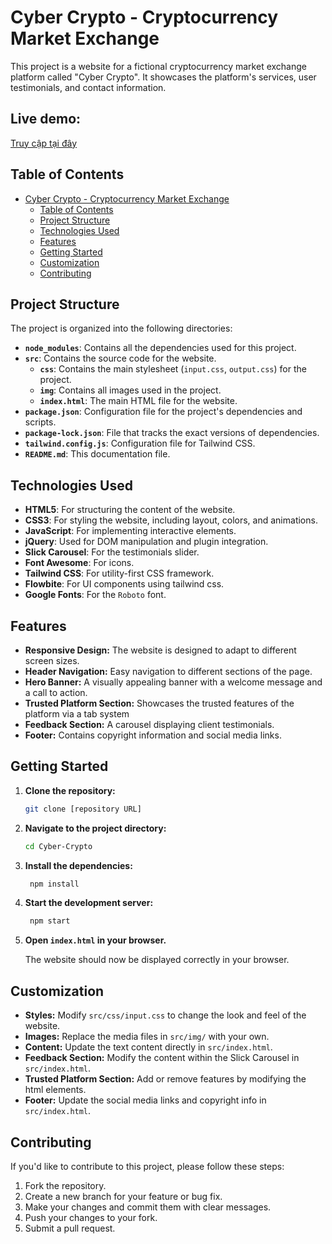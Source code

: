 # Cyber Crypto - Cryptocurrency Market Exchange

This project is a website for a fictional cryptocurrency market exchange platform called "Cyber Crypto". It showcases the platform's services, user testimonials, and contact information.

## Live demo:
[Truy cập tại đây](https://cyber-crypto-beige.vercel.app/)

## Table of Contents

- [Cyber Crypto - Cryptocurrency Market Exchange](#cyber-crypto---cryptocurrency-market-exchange)
  - [Table of Contents](#table-of-contents)
  - [Project Structure](#project-structure)
  - [Technologies Used](#technologies-used)
  - [Features](#features)
  - [Getting Started](#getting-started)
  - [Customization](#customization)
  - [Contributing](#contributing)

## Project Structure

The project is organized into the following directories:

- **`node_modules`**: Contains all the dependencies used for this project.
- **`src`**: Contains the source code for the website.
  -  **`css`**: Contains the main stylesheet (`input.css`, `output.css`) for the project.
  -  **`img`**: Contains all images used in the project.
  -  **`index.html`**: The main HTML file for the website.
- **`package.json`**: Configuration file for the project's dependencies and scripts.
- **`package-lock.json`**: File that tracks the exact versions of dependencies.
- **`tailwind.config.js`**: Configuration file for Tailwind CSS.
- **`README.md`**: This documentation file.

## Technologies Used

-   **HTML5**: For structuring the content of the website.
-   **CSS3**: For styling the website, including layout, colors, and animations.
-   **JavaScript**: For implementing interactive elements.
-   **jQuery**: Used for DOM manipulation and plugin integration.
-   **Slick Carousel**: For the testimonials slider.
-   **Font Awesome**: For icons.
-   **Tailwind CSS**: For utility-first CSS framework.
-   **Flowbite**: For UI components using tailwind css.
-   **Google Fonts**: For the `Roboto` font.

## Features

-   **Responsive Design:** The website is designed to adapt to different screen sizes.
-   **Header Navigation:** Easy navigation to different sections of the page.
-   **Hero Banner:** A visually appealing banner with a welcome message and a call to action.
-   **Trusted Platform Section:** Showcases the trusted features of the platform via a tab system
-   **Feedback Section:** A carousel displaying client testimonials.
-   **Footer:** Contains copyright information and social media links.

## Getting Started

1.  **Clone the repository:**

    ```bash
    git clone [repository URL]
    ```

2.  **Navigate to the project directory:**

    ```bash
    cd Cyber-Crypto
    ```

3.  **Install the dependencies:**
     ```bash
      npm install
      ```
4.  **Start the development server:**
    ```bash
     npm start
    ```

5.  **Open `index.html` in your browser.**

    The website should now be displayed correctly in your browser.

## Customization

-   **Styles:** Modify `src/css/input.css` to change the look and feel of the website.
-   **Images:** Replace the media files in `src/img/` with your own.
-   **Content:** Update the text content directly in `src/index.html`.
-   **Feedback Section:** Modify the content within the Slick Carousel in `src/index.html`.
-   **Trusted Platform Section:** Add or remove features by modifying the html elements.
-   **Footer:** Update the social media links and copyright info in `src/index.html`.

## Contributing

If you'd like to contribute to this project, please follow these steps:

1.  Fork the repository.
2.  Create a new branch for your feature or bug fix.
3.  Make your changes and commit them with clear messages.
4.  Push your changes to your fork.
5.  Submit a pull request.
